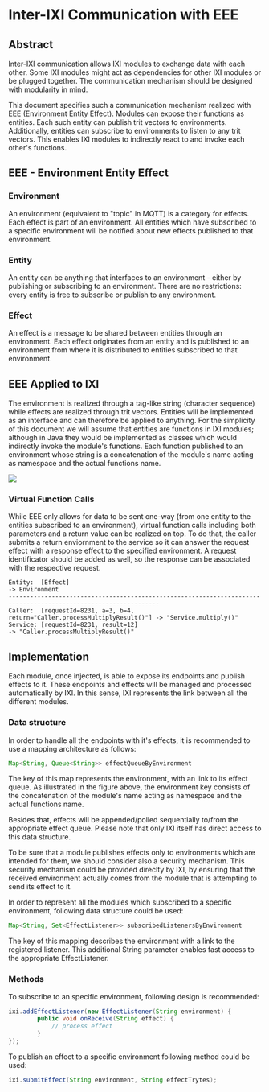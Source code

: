 # Inter-IXI Communication with EEE

## Abstract

Inter-IXI communication allows IXI modules to exchange data with each other. Some IXI modules might act as dependencies for other IXI modules or be plugged together. The communication mechanism should be designed with modularity in mind.

This document specifies such a communication mechanism realized with EEE (Environment Entity Effect). Modules can expose their functions as entities. Each such entity can publish trit vectors to environments. Additionally, entities can subscribe to environments to listen to any trit vectors. This enables IXI modules to indirectly react to and invoke each other's functions.

## EEE - Environment Entity Effect

### Environment

An environment (equivalent to "topic" in MQTT) is a category for effects. Each effect is part of an environment. All entities which have subscribed to a specific environment will be notified about new effects published to that environment.

### Entity

An entity can be anything that interfaces to an environment - either by publishing or subscribing to an environment. There are no restrictions: every entity is free to subscribe or publish to any environment.

### Effect

An effect is a message to be shared between entities through an environment. Each effect originates from an entity and is published to an environment from where it is distributed to entities subscribed to that environment.

## EEE Applied to IXI

The environment is realized through a tag-like string (character sequence) while effects are realized through trit vectors. Entities will be implemented as an interface and can therefore be applied to anything. For the simplicity of this document we will assume that entities are functions in IXI modules; although in Java they would be implemented as classes which would indirectly invoke the module's functions. Each function published to an environment whose string is a concatenation of the module's name acting as namespace and the actual functions name.

<img src="https://raw.githubusercontent.com/iotaledger/ixi/master/docs/assets/eee.svg?sanitize=true" />

### Virtual Function Calls

While EEE only allows for data to be sent one-way (from one entity to the entities subscribed to an environment), virtual function calls including both parameters and a return value can be realized on top. To do that, the caller submits a return enviornment to the service so it can answer the request effect with a response effect to the specified environment. A request identificator should be added as well, so the response can be associated with the respective request.

```
Entity:  [Effect]                                                            -> Environment
----------------------------------------------------------------------------------------------------------------
Caller:  [requestId=8231, a=3, b=4, return="Caller.processMultiplyResult()"] -> "Service.multiply()"
Service: [requestId=8231, result=12]                                         -> "Caller.processMultiplyResult()"
```

## Implementation

Each module, once injected, is able to expose its endpoints and publish effects to it. These endpoints and effects will be managed and processed automatically by IXI. In this sense, IXI represents the link between all the different modules. 

### Data structure

In order to handle all the endpoints with it's effects, it is recommended to use a mapping architecture as follows:

```java
Map<String, Queue<String>> effectQueueByEnvironment
```
  
The key of this map represents the environment, with an link to its effect queue. As illustrated in the figure above, the environment key consists of the concatenation of the module's name acting as namespace and the actual functions name.

Besides that, effects will be appended/polled sequentially to/from the appropriate effect queue. Please note that only IXI itself has direct access to this data structure.

To be sure that a module publishes effects only to environments which are intended for them, we should consider also a security mechanism. This security mechanism could be provided direclty by IXI, by ensuring that the received environment actually comes from the module that is attempting to send its effect to it.

In order to represent all the modules which subscribed to a specific environment, following data structure could be used:

```java
Map<String, Set<EffectListener>> subscribedListenersByEnvironment
```

The key of this mapping describes the environment with a link to the registered listener. This additional String parameter enables fast access to the appropriate EffectListener.

### Methods

To subscribe to an specific environment, following design is recommended:

```java
ixi.addEffectListener(new EffectListener(String environment) {
        public void onReceive(String effect) {
        	// process effect
        }
});
```

To publish an effect to a specific environment following method could be used:

```java
ixi.submitEffect(String environment, String effectTrytes);
```

